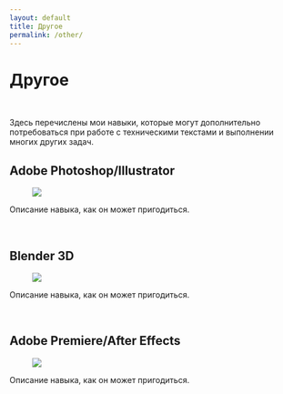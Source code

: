 ```yaml
---
layout: default
title: Другое
permalink: /other/
---
```


<link rel="stylesheet" href="https://antonuspenskiy.github.io/assets/style.css">

<div class="blocks-container">

<div class="other-page">
<h1>Другое</h1><br/>
<p>Здесь перечислены мои навыки, которые могут дополнительно потребоваться при работе с техническими текстами и выполнении многих других задач.</p>
<h2>Adobe Photoshop/Illustrator</h2>
<figure>
  <img src="https://antonuspenskiy.github.io/assets/Ford-AT-article/Ford-AT-cover.jpg">
</figure>
<p>Описание навыка, как он может пригодиться.</p><br/>
<h2>Blender 3D</h2>
<figure>
  <img src="https://antonuspenskiy.github.io/assets/Ford-AT-article/Ford-AT-cover.jpg">
</figure>
<p>Описание навыка, как он может пригодиться.</p><br/>
<h2>Adobe Premiere/After Effects</h2>
<figure>
  <img src="https://antonuspenskiy.github.io/assets/Ford-AT-article/Ford-AT-cover.jpg">
</figure>
<p>Описание навыка, как он может пригодиться.</p>
</div>

</div>

